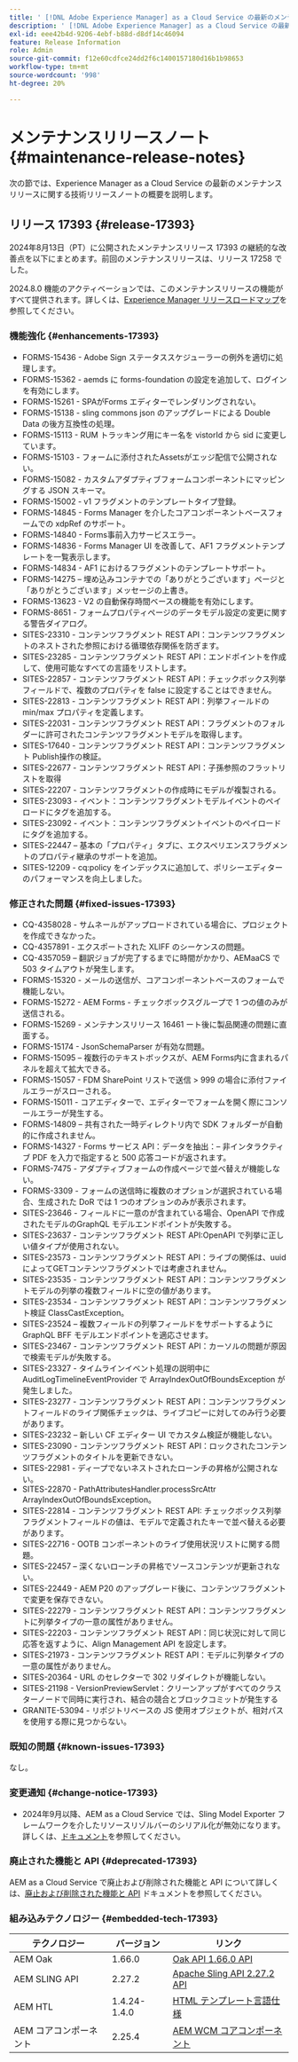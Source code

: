 ```yaml
---
title: ' [!DNL Adobe Experience Manager] as a Cloud Service の最新のメンテナンスリリースノート'
description: ' [!DNL Adobe Experience Manager] as a Cloud Service の最新のメンテナンスリリースノート'
exl-id: eee42b4d-9206-4ebf-b88d-d8df14c46094
feature: Release Information
role: Admin
source-git-commit: f12e60cdfce24dd2f6c1400157180d16b1b98653
workflow-type: tm+mt
source-wordcount: '998'
ht-degree: 20%

---
```



# メンテナンスリリースノート {#maintenance-release-notes}

次の節では、Experience Manager as a Cloud Service の最新のメンテナンスリリースに関する技術リリースノートの概要を説明します。

## リリース 17393 {#release-17393}

2024年8月13日（PT）に公開されたメンテナンスリリース 17393 の継続的な改善点を以下にまとめます。前回のメンテナンスリリースは、リリース 17258 でした。

2024.8.0 機能のアクティベーションでは、このメンテナンスリリースの機能がすべて提供されます。詳しくは、[Experience Manager リリースロードマップ](https://experienceleague.adobe.com/ja/docs/experience-manager-release-information/aem-release-updates/update-releases-roadmap)を参照してください。

### 機能強化 {#enhancements-17393}

* FORMS-15436 - Adobe Sign ステータススケジューラーの例外を適切に処理します。
* FORMS-15362 - aemds に forms-foundation の設定を追加して、ログインを有効にします。
* FORMS-15261 - SPAがForms エディターでレンダリングされない。
* FORMS-15138 - sling commons json のアップグレードによる Double Data の後方互換性の処理。
* FORMS-15113 - RUM トラッキング用にキー名を vistorId から sid に変更しています。
* FORMS-15103 - フォームに添付されたAssetsがエッジ配信で公開されない。
* FORMS-15082 - カスタムアダプティブフォームコンポーネントにマッピングする JSON スキーマ。
* FORMS-15002 - v1 フラグメントのテンプレートタイプ登録。
* FORMS-14845 - Forms Manager を介したコアコンポーネントベースフォームでの xdpRef のサポート。
* FORMS-14840 - Forms事前入力サービスエラー。
* FORMS-14836 - Forms Manager UI を改善して、AF1 フラグメントテンプレートを一覧表示します。
* FORMS-14834 - AF1 におけるフラグメントのテンプレートサポート。
* FORMS-14275 – 埋め込みコンテナでの「ありがとうございます」ページと「ありがとうございます」メッセージの上書き。
* FORMS-13623 - V2 の自動保存時間ベースの機能を有効にします。
* FORMS-8651 - フォームプロパティページのデータモデル設定の変更に関する警告ダイアログ。
* SITES-23310 - コンテンツフラグメント REST API：コンテンツフラグメントのネストされた参照における循環依存関係を防ぎます。
* SITES-23285 - コンテンツフラグメント REST API：エンドポイントを作成して、使用可能なすべての言語をリストします。
* SITES-22857 - コンテンツフラグメント REST API：チェックボックス列挙フィールドで、複数のプロパティを false に設定することはできません。
* SITES-22813 - コンテンツフラグメント REST API：列挙フィールドの min/max プロパティを定義します。
* SITES-22031 - コンテンツフラグメント REST API：フラグメントのフォルダーに許可されたコンテンツフラグメントモデルを取得します。
* SITES-17640 - コンテンツフラグメント REST API：コンテンツフラグメント Publish操作の検証。
* SITES-22677 - コンテンツフラグメント REST API：子孫参照のフラットリストを取得
* SITES-22207 - コンテンツフラグメントの作成時にモデルが複製される。
* SITES-23093 - イベント：コンテンツフラグメントモデルイベントのペイロードにタグを追加する。
* SITES-23092 - イベント：コンテンツフラグメントイベントのペイロードにタグを追加する。
* SITES-22447 – 基本の「プロパティ」タブに、エクスペリエンスフラグメントのプロパティ継承のサポートを追加。
* SITES-12209 - cq:policy をインデックスに追加して、ポリシーエディターのパフォーマンスを向上しました。

### 修正された問題 {#fixed-issues-17393}

* CQ-4358028 - サムネールがアップロードされている場合に、プロジェクトを作成できなかった。
* CQ-4357891 - エクスポートされた XLIFF のシーケンスの問題。
* CQ-4357059 – 翻訳ジョブが完了するまでに時間がかかり、AEMaaCS で 503 タイムアウトが発生します。
* FORMS-15320 - メールの送信が、コアコンポーネントベースのフォームで機能しない。
* FORMS-15272 - AEM Forms - チェックボックスグループで 1 つの値のみが送信される。
* FORMS-15269 - メンテナンスリリース 16461 ート後に製品関連の問題に直面する。
* FORMS-15174 - JsonSchemaParser が有効な問題。
* FORMS-15095 – 複数行のテキストボックスが、AEM Forms内に含まれるパネルを超えて拡大できる。
* FORMS-15057 - FDM SharePoint リストで送信 > 999 の場合に添付ファイルエラーがスローされる。
* FORMS-15011 - コアエディターで、エディターでフォームを開く際にコンソールエラーが発生する。
* FORMS-14809 – 共有された一時ディレクトリ内で SDK フォルダーが自動的に作成されません。
* FORMS-14327 - Forms サービス API：データを抽出：– 非インタラクティブ PDF を入力で指定すると 500 応答コードが返されます。
* FORMS-7475 - アダプティブフォームの作成ページで並べ替えが機能しない。
* FORMS-3309 - フォームの送信時に複数のオプションが選択されている場合、生成された DoR では 1 つのオプションのみが表示されます。
* SITES-23646 - フィールドに一意のが含まれている場合、OpenAPI で作成されたモデルのGraphQL モデルエンドポイントが失敗する。
* SITES-23637 - コンテンツフラグメント REST API:OpenAPI で列挙に正しい値タイプが使用されない。
* SITES-23573 - コンテンツフラグメント REST API：ライブの関係は、uuid によってGETコンテンツフラグメントでは考慮されません。
* SITES-23535 - コンテンツフラグメント REST API：コンテンツフラグメントモデルの列挙の複数フィールドに空の値があります。
* SITES-23534 - コンテンツフラグメント REST API：コンテンツフラグメント検証 ClassCastException。
* SITES-23524 – 複数フィールドの列挙フィールドをサポートするようにGraphQL BFF モデルエンドポイントを適応させます。
* SITES-23467 - コンテンツフラグメント REST API：カーソルの問題が原因で検索モデルが失敗する。
* SITES-23327 - タイムラインイベント処理の説明中に AuditLogTimelineEventProvider で ArrayIndexOutOfBoundsException が発生しました。
* SITES-23277 - コンテンツフラグメント REST API：コンテンツフラグメントフィールドのライブ関係チェックは、ライブコピーに対してのみ行う必要があります。
* SITES-23232 – 新しい CF エディター UI でカスタム検証が機能しない。
* SITES-23090 - コンテンツフラグメント REST API：ロックされたコンテンツフラグメントのタイトルを更新できない。
* SITES-22981 - ディープでないネストされたローンチの昇格が公開されない。
* SITES-22870 - PathAttributesHandler.processSrcAttr ArrayIndexOutOfBoundsException。
* SITES-22814 - コンテンツフラグメント REST API: チェックボックス列挙フラグメントフィールドの値は、モデルで定義されたキーで並べ替える必要があります。
* SITES-22716 - OOTB コンポーネントのライブ使用状況リストに関する問題。
* SITES-22457 – 深くないローンチの昇格でソースコンテンツが更新されない。
* SITES-22449 - AEM P20 のアップグレード後に、コンテンツフラグメントで変更を保存できない。
* SITES-22279 - コンテンツフラグメント REST API：コンテンツフラグメントに列挙タイプの一意の属性がありません。
* SITES-22203 - コンテンツフラグメント REST API：同じ状況に対して同じ応答を返すように、Align Management API を設定します。
* SITES-21973 - コンテンツフラグメント REST API：モデルに列挙タイプの一意の属性がありません。
* SITES-20364 - URL のセレクターで 302 リダイレクトが機能しない。
* SITES-21198 - VersionPreviewServlet：クリーンアップがすべてのクラスターノードで同時に実行され、結合の競合とブロックコミットが発生する
* GRANITE-53094 - リポジトリベースの JS 使用オブジェクトが、相対パスを使用する際に見つからない。

### 既知の問題 {#known-issues-17393}

なし。

### 変更通知 {#change-notice-17393}

* 2024年9月以降、AEM as a Cloud Service では、Sling Model Exporter フレームワークを介したリソースリゾルバーのシリアル化が無効になります。 詳しくは、[ドキュメント](/help/implementing/developing/hybrid/disallow-the-serialization-of-resourceresolvers-via-sling-model-exporter.md)を参照してください。

### 廃止された機能と API {#deprecated-17393}

AEM as a Cloud Service で廃止および削除された機能と API について詳しくは、[廃止および削除された機能と API](/help/release-notes/deprecated-removed-features.md) ドキュメントを参照してください。

### 組み込みテクノロジー {#embedded-tech-17393}

| テクノロジー | バージョン | リンク |
|---|---|---|
| AEM Oak | 1.66.0 | [Oak API 1.66.0 API](https://www.javadoc.io/doc/org.apache.jackrabbit/oak-api/1.66.0/index.html) |
| AEM SLING API | 2.27.2 | [Apache Sling API 2.27.2 API](https://www.javadoc.io/doc/org.apache.sling/org.apache.sling.api/latest/index.html) |
| AEM HTL | 1.4.24-1.4.0 | [HTML テンプレート言語仕様](https://github.com/adobe/htl-spec) |
| AEM コアコンポーネント | 2.25.4 | [AEM WCM コアコンポーネント](https://github.com/adobe/aem-core-wcm-components) |
